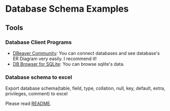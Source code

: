 # Database Schema Examples

## Tools

### Database Client Programs
- [DBeaver Community](https://dbeaver.io/): You can connect databases and see database's ER Diagram very easily. I recommend it!
- [DB Browser for SQLite](https://sqlitebrowser.org/): You can browse sqlite's data.

### Database schema to excel
Export database schema(table, field, type, collation, null, key, default, extra, privileges, comment) to excel

Please read [README](https://github.com/taptorestart/database-schema-examples/blob/main/tools/database_schema_to_excel/README.md).
